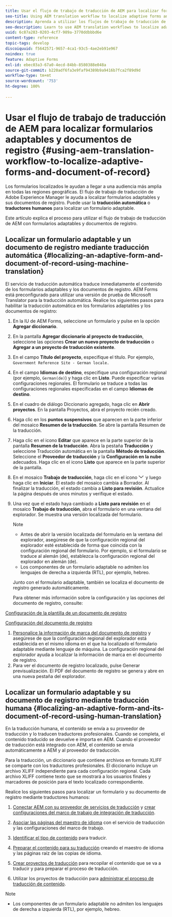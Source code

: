 ```yaml
---
title: Usar el flujo de trabajo de traducción de AEM para localizar formularios adaptables y documentos de registro
seo-title: Using AEM translation workflow to localize adaptive forms and document of record
description: Aprenda a utilizar los flujos de trabajo de traducción de AEM para localizar formularios adaptables y documentos de registro.
seo-description: Learn to use AEM translation workflows to localize adaptive forms and document of record.
uuid: 6c87a283-0203-4cf7-989a-3770ddbbbd6e
content-type: reference
topic-tags: develop
discoiquuid: f5642571-9657-4ca1-93c5-4ae2eb91e967
noindex: true
feature: Adaptive Forms
exl-id: ebec03a3-67a0-4ecd-84bb-8580388e048a
source-git-commit: b220adf6fa3e9faf94389b9a9416b7fca2f89d9d
workflow-type: tm+mt
source-wordcount: '753'
ht-degree: 100%

---
```


# Usar el flujo de trabajo de traducción de AEM para localizar formularios adaptables y documentos de registro {#using-aem-translation-workflow-to-localize-adaptive-forms-and-document-of-record}

Los formularios localizados le ayudan a llegar a una audiencia más amplia en todas las regiones geográficas. El flujo de trabajo de traducción de Adobe Experience Manager le ayuda a localizar formularios adaptables y sus documentos de registro. Puede usar la **traducción automática** o **traductores humanos** para localizar un formulario adaptable.

Este artículo explica el proceso para utilizar el flujo de trabajo de traducción de AEM con formularios adaptables y documentos de registro.

## Localizar un formulario adaptable y un documento de registro mediante traducción automática {#localizing-an-adaptive-form-and-document-of-record-using-machine-translation}

El servicio de traducción automática traduce inmediatamente el contenido de los formularios adaptables y los documentos de registro. AEM Forms está preconfigurado para utilizar una versión de prueba de Microsoft Translator para la traducción automática. Realice los siguientes pasos para habilitar la traducción automática en los formularios adaptables y los documentos de registro:

1. En la IU de AEM Forms, seleccione un formulario y pulse en la opción **Agregar diccionario**.
1. En la pantalla **Agregar diccionario al proyecto de traducción**, seleccione las opciones **Crear un nuevo proyecto de traducción** o **Agregar a un proyecto de traducción existente**.
1. En el campo **Título del proyecto**, especifique el título. Por ejemplo, `Government Reference Site - German locale.`
1. En el campo **Idiomas de destino**, especifique una configuración regional (por ejemplo, `German(de)`) y haga clic en **Listo**. Puede especificar varias configuraciones regionales. El formulario se traduce a todas las configuraciones regionales especificadas en el campo **Idiomas de destino**.
1. En el cuadro de diálogo Diccionario agregado, haga clic en **Abrir proyectos**. En la pantalla Proyectos, abra el proyecto recién creado.
1. Haga clic en los **puntos suspensivos** que aparecen en la parte inferior del mosaico **Resumen de la traducción**. Se abre la pantalla Resumen de la traducción.
1. Haga clic en el icono **Editar** que aparece en la parte superior de la pantalla **Resumen de la traducción**. Abra la pestaña **Traducción** y seleccione Traducción automática en la pantalla **Método de traducción**. Seleccione el **Proveedor de traducción** y la **Configuración en la nube** adecuados. Haga clic en el icono **Listo** que aparece en la parte superior de la pantalla.
1. En el mosaico **Trabajo de traducción**, haga clic en el icono ![aem62forms_downarrow](assets/aem62forms_downarrow.png) y luego haga clic en **Iniciar**. El estado del mosaico cambia a Borrador. Al finalizar la traducción, el estado cambia a **Listo para revisión**. Actualice la página después de unos minutos y verifique el estado.
1. Una vez que el estado haya cambiado a **Listo para revisión** en el mosaico **Trabajo de traducción**, abra el formulario en una ventana del explorador. Se muestra una versión localizada del formulario.

   >[!NOTE]
   >
   >* Antes de abrir la versión localizada del formulario en la ventana del explorador, asegúrese de que la configuración regional del explorador esté establecida de forma que coincida con la configuración regional del formulario. Por ejemplo, si el formulario se traduce al alemán (de), establezca la configuración regional del explorador en alemán (de).
   >* Los componentes de un formulario adaptable no admiten los lenguajes de derecha a izquierda (RTL), por ejemplo, hebreo.


   Junto con el formulario adaptable, también se localiza el documento de registro generado automáticamente.

   Para obtener más información sobre la configuración y las opciones del documento de registro, consulte:

[Configuración de la plantilla de un documento de registro](/help/forms/using/generate-document-of-record-for-non-xfa-based-adaptive-forms.md#p-document-of-record-template-configuration-p)

[Configuración del documento de registro](/help/forms/using/generate-document-of-record-for-non-xfa-based-adaptive-forms.md#p-document-of-record-settings-p)

1. [Personalice la información de marca del documento de registro](/help/forms/using/generate-document-of-record-for-non-xfa-based-adaptive-forms.md) y asegúrese de que la configuración regional del explorador está establecida en el mismo idioma en el que ha localizado el formulario adaptable mediante lenguaje de máquina. La configuración regional del explorador ayuda a localizar la información de marca en el documento de registro.
1. Para ver el documento de registro localizado, pulse Generar previsualización. El PDF del documento de registro se genera y abre en una nueva pestaña del explorador.

## Localizar un formulario adaptable y su documento de registro mediante traducción humana {#localizing-an-adaptive-form-and-its-document-of-record-using-human-translation}

En la traducción humana, el contenido se envía a su proveedor de traducción y lo traducen traductores profesionales. Cuando se completa, el contenido traducido se devuelve e importa en AEM. Cuando el proveedor de traducción está integrado con AEM, el contenido se envía automáticamente a AEM y al proveedor de traducción.

Para la traducción, un diccionario que contiene archivos en formato XLIFF se comparte con los traductores profesionales. El diccionario incluye un archivo XLIFF independiente para cada configuración regional. Cada archivo XLIFF contiene texto que se mostrará a los usuarios finales y marcadores de posición para el texto localizado correspondiente.

Realice los siguientes pasos para localizar un formulario y su documento de registro mediante traductores humanos:

1. [Conectar AEM con su proveedor de servicios de traducción](/help/sites-administering/tc-tic.md) y [crear configuraciones del marco de trabajo de integración de traducción](/help/sites-administering/tc-tic.md).

1. [Asociar las páginas del maestro de idioma](/help/sites-administering/tc-tic.md) con el servicio de traducción y las configuraciones del marco de trabajo.

1. [Identificar el tipo de contenido](/help/sites-administering/tc-rules.md) para traducir.

1. [Preparar el contenido para su traducción](/help/sites-administering/tc-prep.md) creando el maestro de idioma y las páginas raíz de las copias de idioma.

1. [Crear proyectos de traducción](/help/sites-administering/tc-manage.md) para recopilar el contenido que se va a traducir y para preparar el proceso de traducción.

1. Utilizar los proyectos de traducción para [administrar el proceso de traducción de contenido](/help/sites-administering/tc-manage.md).

>[!NOTE]
>
>* Los componentes de un formulario adaptable no admiten los lenguajes de derecha a izquierda (RTL), por ejemplo, hebreo.
>

